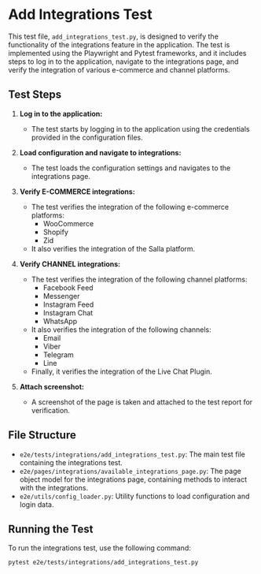 # Add Integrations Test

This test file, `add_integrations_test.py`, is designed to verify the functionality of the integrations feature in the application. The test is implemented using the Playwright and Pytest frameworks, and it includes steps to log in to the application, navigate to the integrations page, and verify the integration of various e-commerce and channel platforms.

## Test Steps

1. **Log in to the application:**
   - The test starts by logging in to the application using the credentials provided in the configuration files.

2. **Load configuration and navigate to integrations:**
   - The test loads the configuration settings and navigates to the integrations page.

3. **Verify E-COMMERCE integrations:**
   - The test verifies the integration of the following e-commerce platforms:
     - WooCommerce
     - Shopify
     - Zid
   - It also verifies the integration of the Salla platform.

4. **Verify CHANNEL integrations:**
   - The test verifies the integration of the following channel platforms:
     - Facebook Feed
     - Messenger
     - Instagram Feed
     - Instagram Chat
     - WhatsApp
   - It also verifies the integration of the following channels:
     - Email
     - Viber
     - Telegram
     - Line
   - Finally, it verifies the integration of the Live Chat Plugin.

5. **Attach screenshot:**
   - A screenshot of the page is taken and attached to the test report for verification.

## File Structure

- `e2e/tests/integrations/add_integrations_test.py`: The main test file containing the integrations test.
- `e2e/pages/integrations/available_integrations_page.py`: The page object model for the integrations page, containing methods to interact with the integrations.
- `e2e/utils/config_loader.py`: Utility functions to load configuration and login data.

## Running the Test

To run the integrations test, use the following command:

```bash
pytest e2e/tests/integrations/add_integrations_test.py
```
